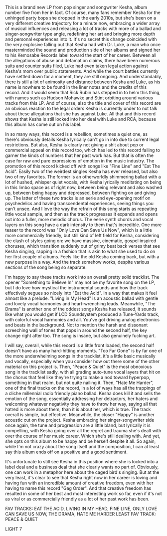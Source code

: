 This is a brand new LP from pop singer and songwriter Kesha, album number five from her in fact. Of course, many fans remember Kesha for the unhinged party bops she dropped in the early 2010s, but she's been on a very different creative trajectory for a minute now, embracing a wider array of musical influences and releasing a lot of tracks with more of a ballad and singer-songwriter type angle, redefining her art and bringing more depth and personal experiences into it. It's no secret this change coincided with the very explosive falling out that Kesha had with Dr. Luke, a man who once masterminded the sound and production side of her albums and signed her to his Kemosabe Records label toward the start of her career. Between all the allegations of abuse and defamation claims, there have been numerous suits and counter suits filed, Luke had even taken legal action against Kesha's mom over public statements. And while the court battles currently have settled down for a moment, they are still ongoing. And understandably, there is still a lot of animosity and distance between Kesha and Luke, as his name is nowhere to be found in the liner notes and the credits of this record. And it would seem that Rick Rubin has stepped in to helm this thing, with names such as Hudson Mohawke and Stint orbiting around various tracks from this LP. And of course, also the title and cover of this record are an obvious reaction to the legal orders Kesha is currently under to not talk about these allegations that she has against Luke. All that and this record shows that Kesha is still locked into her deal with Luke and RCA, because this album has come out on his label.

In so many ways, this record is a rebellion, sometimes a quiet one, as there's obviously details Kesha lyrically can't go in into due to current legal restrictions. But also, Kesha is clearly not giving a shit about pop or commercial appeal on this record too, which has led to this record failing to garner the kinds of numbers that her past work has. But that is often the case for raw and pure expressions of emotion in the music industry. The promotion of this record kicked off with songs like "Fine Line" and "Eat The Acid". Easily two of the weirdest singles Kesha has ever released, but also two of my favorites. The former is an otherworldly shimmering ballad with a lot of hushed, whisper quiet vocals, with Kesha lyrically meditating on being in this limbo space as of right now, between being relevant and also washed up, between being happy and depressed, between fighting on and giving up. The latter of these two tracks is an eerie and eye-opening motif on psychedelics and having transcendental experiences, seeing things you can't unsee. And I love the way the refrain of this song starts as repeating little vocal sample, and then as the track progresses it expands and opens out into a fuller, more melodic chorus. The eerie synth chords and vocal layers on this song have a dark intensity to them that's incredible. One more teaser to the record was "Only Love Can Save Us Now", which is a little more commercially friendly, but still kind of left field for Kesha, considering the clash of styles going on: we have massive, cinematic, gospel inspired choruses, which transition suddenly out of grimy beat back verses that see Kesha singing, rapping in a fashion that is akin to what she used to do on her first couple of albums. Feels like the old Kesha coming back, but with a new purpose in a way. And the track somehow works, despite various sections of the song being so separate.

I'm happy to say these tracks work into an overall pretty solid tracklist. The opener "Something to Believe In" may not be my favorite song on the LP, but I do love how mystical the instrumental sounds and how the track effectively segues so nicely into "Eat the Acid". In a way that makes it feel almost like a prelude. "Living in My Head" is an acoustic ballad with gentle and lovely vocal harmonies and heart-wrenching leads. Meanwhile, "The Drama" is another one of the oddest songs Kesha has released, it sounds like what you would get if LCD Soundsystem produced a Tune-Yards track, with colorful vocal harmonies and all. You've got driving analog electronics and beats in the background. Not to mention the harsh and dissonant screeching wall of tones that pops in around the second half, the key change right after too. The song is insane, but also genuinely fucking art.

I will say, overall, while this record is a little front loaded, the second half doesn't have as many hard-hitting moments. "Too Far Gone" is by far one of the more underwhelming songs in the tracklist, it's a little basic musically and vocally, especially when you consider how out there some of the other material on this project is. Then, "Peace & Quiet" is the most obnoxious song in the tracklist sadly, with all grading auto-tune vocal layers that hit on the chorus that feel like they're trying to make a nod toward hyperpop, something in that realm, but not quite nailing it. Then, "Hate Me Harder", one of the final tracks on the record, in a lot of ways has all the trappings of a cliche millennial radio friendly piano ballad. Kesha does kill it and sells the emotion of the song, essentially addressing her detractors, her haters and welcoming whatever negativity they have to throw her way, saying all that hatred is more about them, than it is about her, which is true. The track overall is simple, but effective. Meanwhile, the closer "Happy" is another acoustic cut on the project. Kesha embracing her singer-songwriter side once again, the tune and progression are a little bland, but lyrically it is compelling, with Kesha going over all the regret and trauma she's dealt with over the course of her music career. Which she's still dealing with. And yet, she opts on this album to be happy and be herself despite it all. So again, while I'm not crazy about the song itself and the composition, I can at least say this album ends off on a positive and a good sentiment.

It's unfortunate to still see Kesha in this position where she is locked into a label deal and a business deal that she clearly wants no part of. Obviously, one can work in a metaphor here about the caged bird's singing. But at the very least, it's clear to see that Kesha right now in her career is loving and having fun with an incredible amount of creative freedom, even with her having to name this record "Gag Order". And that creative freedom has resulted in some of her best and most interesting work so far, even if it's not as viral or as commercially friendly as a lot of her past work has been.

FAV TRACKS: EAT THE ACID, LIVING IN MY HEAD, FINE LINE, ONLY LOVE CAN SAVE US NOW, THE DRAMA, HATE ME HARDER
LEAST FAV TRACK: PEACE & QUIET

LIGHT 7
